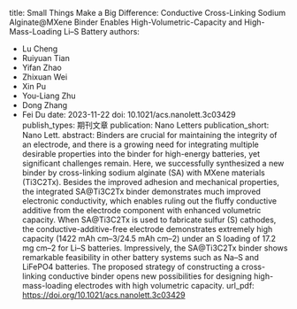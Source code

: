 title: Small Things Make a Big Difference: Conductive Cross-Linking  Sodium Alginate@MXene Binder Enables High-Volumetric-Capacity and  High-Mass-Loading Li–S Battery
authors:
- Lu Cheng
- Ruiyuan Tian
- Yifan Zhao
- Zhixuan Wei
- Xin Pu
- You-Liang Zhu
- Dong Zhang
- Fei Du
date: 2023-11-22
doi: 10.1021/acs.nanolett.3c03429
publish_types: 期刊文章
publication: Nano Letters
publication_short: Nano Lett.
abstract: Binders are crucial for maintaining the integrity of an  electrode, and there is a growing need for integrating multiple  desirable properties into the binder for high-energy batteries, yet  significant challenges remain. Here, we successfully synthesized a new  binder by cross-linking sodium alginate (SA) with MXene materials  (Ti3C2Tx). Besides the improved adhesion and mechanical properties, the  integrated SA@Ti3C2Tx binder demonstrates much improved electronic  conductivity, which enables ruling out the fluffy conductive additive  from the electrode component with enhanced volumetric capacity. When  SA@Ti3C2Tx is used to fabricate sulfur (S) cathodes, the  conductive-additive-free electrode demonstrates extremely high capacity  (1422 mAh cm–3/24.5 mAh cm–2) under an S loading of 17.2 mg cm–2 for  Li–S batteries. Impressively, the SA@Ti3C2Tx binder shows remarkable  feasibility in other battery systems such as Na–S and LiFePO4 batteries.  The proposed strategy of constructing a cross-linking conductive binder  opens new possibilities for designing high-mass-loading electrodes with  high volumetric capacity.
url_pdf: https://doi.org/10.1021/acs.nanolett.3c03429
